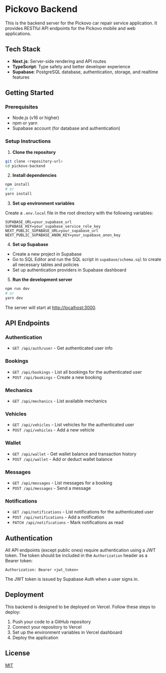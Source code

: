 # Pickovo Backend

This is the backend server for the Pickovo car repair service application. It provides RESTful API endpoints for the Pickovo mobile and web applications.

## Tech Stack

- **Next.js**: Server-side rendering and API routes
- **TypeScript**: Type safety and better developer experience
- **Supabase**: PostgreSQL database, authentication, storage, and realtime features

## Getting Started

### Prerequisites

- Node.js (v16 or higher)
- npm or yarn
- Supabase account (for database and authentication)

### Setup Instructions

1. **Clone the repository**

```bash
git clone <repository-url>
cd pickovo-backend
```

2. **Install dependencies**

```bash
npm install
# or
yarn install
```

3. **Set up environment variables**

Create a `.env.local` file in the root directory with the following variables:

```
SUPABASE_URL=your_supabase_url
SUPABASE_KEY=your_supabase_service_role_key
NEXT_PUBLIC_SUPABASE_URL=your_supabase_url
NEXT_PUBLIC_SUPABASE_ANON_KEY=your_supabase_anon_key
```

4. **Set up Supabase**

- Create a new project in Supabase
- Go to SQL Editor and run the SQL script in `supabase/schema.sql` to create all necessary tables and policies
- Set up authentication providers in Supabase dashboard

5. **Run the development server**

```bash
npm run dev
# or
yarn dev
```

The server will start at [http://localhost:3000](http://localhost:3000).

## API Endpoints

### Authentication

- `GET /api/auth/user` - Get authenticated user info

### Bookings

- `GET /api/bookings` - List all bookings for the authenticated user
- `POST /api/bookings` - Create a new booking

### Mechanics

- `GET /api/mechanics` - List available mechanics

### Vehicles

- `GET /api/vehicles` - List vehicles for the authenticated user
- `POST /api/vehicles` - Add a new vehicle

### Wallet

- `GET /api/wallet` - Get wallet balance and transaction history
- `POST /api/wallet` - Add or deduct wallet balance

### Messages

- `GET /api/messages` - List messages for a booking
- `POST /api/messages` - Send a message

### Notifications

- `GET /api/notifications` - List notifications for the authenticated user
- `POST /api/notifications` - Add a notification
- `PATCH /api/notifications` - Mark notifications as read

## Authentication

All API endpoints (except public ones) require authentication using a JWT token. The token should be included in the `Authorization` header as a Bearer token:

```
Authorization: Bearer <jwt_token>
```

The JWT token is issued by Supabase Auth when a user signs in.

## Deployment

This backend is designed to be deployed on Vercel. Follow these steps to deploy:

1. Push your code to a GitHub repository
2. Connect your repository to Vercel
3. Set up the environment variables in Vercel dashboard
4. Deploy the application

## License

[MIT](LICENSE)
